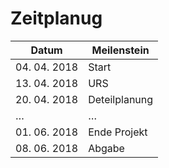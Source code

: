 # Zeitplanug

| Datum        | Meilenstein   |
| ------------ | ------------- |
| 04. 04. 2018 | Start         |
| 13. 04. 2018 | URS           |
| 20. 04. 2018 | Deteilplanung |
| …            | …             |
| 01. 06. 2018 | Ende Projekt  |
| 08. 06. 2018 | Abgabe        |
